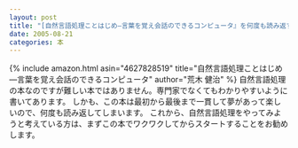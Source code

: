 ```yaml
---
layout: post
title: "[自然言語処理ことはじめ―言葉を覚え会話のできるコンピュータ』を何度も読み返す"
date: 2005-08-21
categories: 本
---
```

{% include amazon.html asin="4627828519" title="自然言語処理ことはじめ―言葉を覚え会話のできるコンピュータ" author="荒木 健治" %}
自然言語処理の本なのですが難しい本ではありません。専門家でなくてもわかりやすいように書いてあります。
しかも、この本は最初から最後まで一貫して夢があって楽しいので、何度も読み返してしまいます。
これから、自然言語処理をやってみようと考えている方は、まずこの本でワクワクしてからスタートすることをお勧めします。
